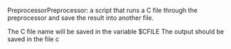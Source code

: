 PreprocessorPreprocessor:  a script that runs a C file through the preprocessor and save the result into another file.

The C file name will be saved in the variable $CFILE
The output should be saved in the file c
